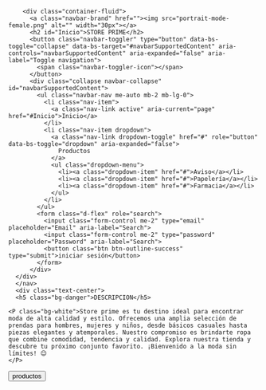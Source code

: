 <!doctype html>
<html lang="en">
  <head>
    <script src="script.js"></script>
    <meta charset="utf-8">
    <meta name="viewport" content="width=device-width, initial-scale=1">
    <title>MI PRIMER PAGÍNA</title>
    <link href="https://cdn.jsdelivr.net/npm/bootstrap@5.3.3/dist/css/bootstrap.min.css" rel="stylesheet" integrity="sha384-QWTKZyjpPEjISv5WaRU9OFeRpok6YctnYmDr5pNlyT2bRjXh0JMhjY6hW+ALEwIH" crossorigin="anonymous">
  </head>
  <body class="bg-dark">
    <nav class="navbar navbar-expand-lg bg-secondary">
      
        <div class="container-fluid">
          <a class="navbar-brand" href=""><img src="portrait-mode-female.png" alt="" width="30px"></a>
          <h2 id="Inicio">STORE PRIME</h2>
          <button class="navbar-toggler" type="button" data-bs-toggle="collapse" data-bs-target="#navbarSupportedContent" aria-controls="navbarSupportedContent" aria-expanded="false" aria-label="Toggle navigation">
            <span class="navbar-toggler-icon"></span>
          </button>
          <div class="collapse navbar-collapse" id="navbarSupportedContent">
            <ul class="navbar-nav me-auto mb-2 mb-lg-0">
              <li class="nav-item">
                <a class="nav-link active" aria-current="page" href="#Inicio">Inicio</a>
              </li>
              <li class="nav-item dropdown">
                <a class="nav-link dropdown-toggle" href="#" role="button" data-bs-toggle="dropdown" aria-expanded="false">
                  Productos
                </a>
                <ul class="dropdown-menu">
                  <li><a class="dropdown-item" href="#">Aviso</a></li>
                  <li><a class="dropdown-item" href="#">Papelería</a></li>
                  <li><a class="dropdown-item" href="#">Farmacia</a></li>
                </ul>
              </li>
            </ul>
            <form class="d-flex" role="search">
              <input class="form-control me-2" type="email" placeholder="Email" aria-label="Search">
              <input class="form-control me-2" type="password" placeholder="Password" aria-label="Search">
              <button class="btn btn-outline-success" type="submit">iniciar sesión</button>
            </form>
          </div>
      </div>
      </nav>
      <div class="text-center">
      <h5 class="bg-danger">DESCRIPCION</h5>
      
    <P class="bg-white">Store prime es tu destino ideal para encontrar moda de alta calidad y estilo. Ofrecemos una amplia selección de prendas para hombres, mujeres y niños, desde básicos casuales hasta piezas elegantes y atemporales. Nuestro compromiso es brindarte ropa que combine comodidad, tendencia y calidad. Explora nuestra tienda y descubre tu próximo conjunto favorito. ¡Bienvenido a la moda sin límites! 😊
    </P>
  </div>
</div>
<div class="container-fluid">
  <div class="ro">
    <div class="col-12">
      <button class="btn btn-primary"><a href=""></a>productos</button>
    </div>
  </div>
    <script src="https://cdn.jsdelivr.net/npm/bootstrap@5.3.3/dist/js/bootstrap.bundle.min.js" integrity="sha384-YvpcrYf0tY3lHB60NNkmXc5s9fDVZLESaAA55NDzOxhy9GkcIdslK1eN7N6jIeHz" crossorigin="anonymous"></script>
    </body>
</html>
